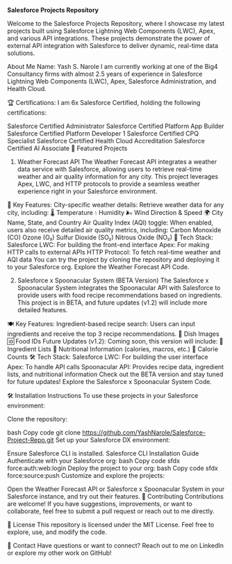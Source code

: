 **Salesforce Projects Repository**


Welcome to the Salesforce Projects Repository, where I showcase my latest projects built using Salesforce Lightning Web Components (LWC), Apex, and various API integrations. These projects demonstrate the power of external API integration with Salesforce to deliver dynamic, real-time data solutions.

About Me
Name: Yash S. Narole
I am currently working at one of the Big4 Consultancy firms with almost 2.5 years of experience in Salesforce Lightning Web Components (LWC), Apex, Salesforce Administration, and Health Cloud.

🏆 Certifications:
I am 6x Salesforce Certified, holding the following certifications:

Salesforce Certified Administrator
Salesforce Certified Platform App Builder
Salesforce Certified Platform Developer 1
Salesforce Certified CPQ Specialist
Salesforce Certified Health Cloud Accreditation
Salesforce Certified AI Associate
🚀 Featured Projects
1. Weather Forecast API
The Weather Forecast API integrates a weather data service with Salesforce, allowing users to retrieve real-time weather and air quality information for any city. This project leverages Apex, LWC, and HTTP protocols to provide a seamless weather experience right in your Salesforce environment.

🌟 Key Features:
City-specific weather details: Retrieve weather data for any city, including:
🌡️ Temperature
💧 Humidity
🌬️ Wind Direction & Speed
🌍 City Name, State, and Country
Air Quality Index (AQI) toggle: When enabled, users also receive detailed air quality metrics, including:
Carbon Monoxide (CO)
Ozone (O₃)
Sulfur Dioxide (SO₂)
Nitrous Oxide (NO₂)
🚀 Tech Stack:
Salesforce LWC: For building the front-end interface
Apex: For making HTTP calls to external APIs
HTTP Protocol: To fetch real-time weather and AQI data
You can try the project by cloning the repository and deploying it to your Salesforce org. Explore the Weather Forecast API Code.

2. Salesforce x Spoonacular System (BETA Version)
The Salesforce x Spoonacular System integrates the Spoonacular API with Salesforce to provide users with food recipe recommendations based on ingredients. This project is in BETA, and future updates (v1.2) will include more detailed features.

🍽️ Key Features:
Ingredient-based recipe search: Users can input ingredients and receive the top 3 recipe recommendations.
📸 Dish Images
🆔 Food IDs
Future Updates (v1.2): Coming soon, this version will include:
🥘 Ingredient Lists
🍎 Nutritional Information (calories, macros, etc.)
🔢 Calorie Counts
🛠️ Tech Stack:
Salesforce LWC: For building the user interface
Apex: To handle API calls
Spoonacular API: Provides recipe data, ingredient lists, and nutritional information
Check out the BETA version and stay tuned for future updates! Explore the Salesforce x Spoonacular System Code.

🛠️ Installation Instructions
To use these projects in your Salesforce environment:

Clone the repository:

bash
Copy code
git clone https://github.com/YashNarole/Salesforce-Project-Repo.git
Set up your Salesforce DX environment:

Ensure Salesforce CLI is installed. Salesforce CLI Installation Guide
Authenticate with your Salesforce org:
bash
Copy code
sfdx force:auth:web:login
Deploy the project to your org:
bash
Copy code
sfdx force:source:push
Customize and explore the projects:

Open the Weather Forecast API or Salesforce x Spoonacular System in your Salesforce instance, and try out their features.
🤝 Contributing
Contributions are welcome! If you have suggestions, improvements, or want to collaborate, feel free to submit a pull request or reach out to me directly.

📜 License
This repository is licensed under the MIT License. Feel free to explore, use, and modify the code.

🔗 Contact
Have questions or want to connect? Reach out to me on LinkedIn or explore my other work on GitHub!
